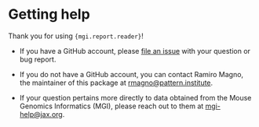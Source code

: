 # Getting help

Thank you for using `{mgi.report.reader}`!

- If you have a GitHub account, please
[file an issue](https://github.com/patterninstitute/mgi.report.reader/issues/new)
with your question or bug report.

- If you do not have a GitHub account, you can contact Ramiro Magno, the maintainer of this
package at <rmagno@pattern.institute>.

- If your question pertains more directly to data obtained from the Mouse Genomics Informatics (MGI),
please reach out to them at <mgi-help@jax.org>.
